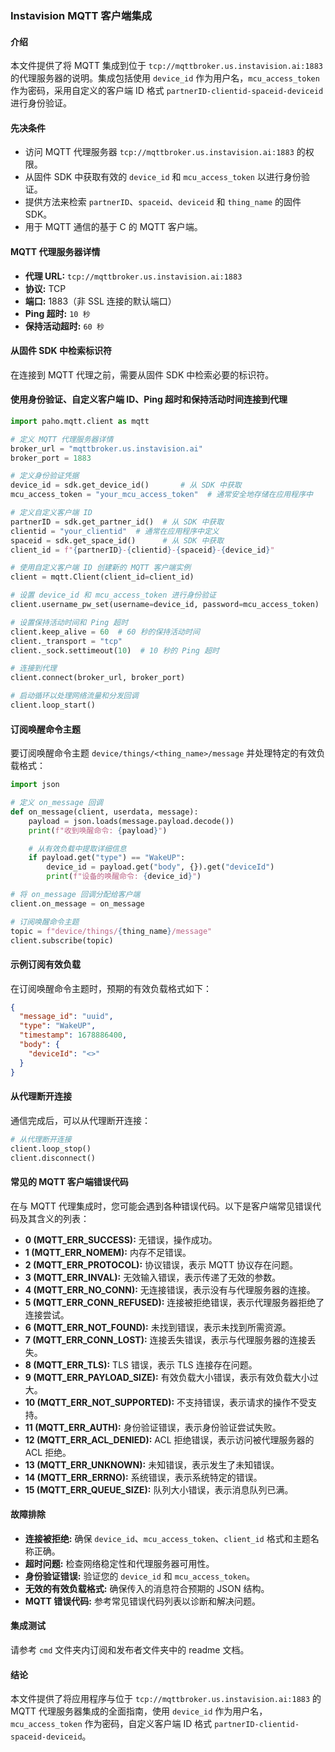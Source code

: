 ### Instavision MQTT 客户端集成

#### 介绍
本文件提供了将 MQTT 集成到位于 `tcp://mqttbroker.us.instavision.ai:1883` 的代理服务器的说明。集成包括使用 `device_id` 作为用户名，`mcu_access_token` 作为密码，采用自定义的客户端 ID 格式 `partnerID-clientid-spaceid-deviceid` 进行身份验证。

#### 先决条件
- 访问 MQTT 代理服务器 `tcp://mqttbroker.us.instavision.ai:1883` 的权限。
- 从固件 SDK 中获取有效的 `device_id` 和 `mcu_access_token` 以进行身份验证。
- 提供方法来检索 `partnerID`、`spaceid`、`deviceid` 和 `thing_name` 的固件 SDK。
- 用于 MQTT 通信的基于 C 的 MQTT 客户端。

#### MQTT 代理服务器详情
- **代理 URL:** `tcp://mqttbroker.us.instavision.ai:1883`
- **协议:** TCP
- **端口:** 1883（非 SSL 连接的默认端口）
- **Ping 超时:** `10 秒`
- **保持活动超时:** `60 秒`

#### 从固件 SDK 中检索标识符

在连接到 MQTT 代理之前，需要从固件 SDK 中检索必要的标识符。

#### 使用身份验证、自定义客户端 ID、Ping 超时和保持活动时间连接到代理

```python
import paho.mqtt.client as mqtt

# 定义 MQTT 代理服务器详情
broker_url = "mqttbroker.us.instavision.ai"
broker_port = 1883

# 定义身份验证凭据
device_id = sdk.get_device_id()       # 从 SDK 中获取
mcu_access_token = "your_mcu_access_token"  # 通常安全地存储在应用程序中

# 定义自定义客户端 ID
partnerID = sdk.get_partner_id()  # 从 SDK 中获取
clientid = "your_clientid"  # 通常在应用程序中定义
spaceid = sdk.get_space_id()      # 从 SDK 中获取
client_id = f"{partnerID}-{clientid}-{spaceid}-{device_id}"

# 使用自定义客户端 ID 创建新的 MQTT 客户端实例
client = mqtt.Client(client_id=client_id)

# 设置 device_id 和 mcu_access_token 进行身份验证
client.username_pw_set(username=device_id, password=mcu_access_token)

# 设置保持活动时间和 Ping 超时
client.keep_alive = 60  # 60 秒的保持活动时间
client._transport = "tcp"
client._sock.settimeout(10)  # 10 秒的 Ping 超时

# 连接到代理
client.connect(broker_url, broker_port)

# 启动循环以处理网络流量和分发回调
client.loop_start()
```

#### 订阅唤醒命令主题

要订阅唤醒命令主题 `device/things/<thing_name>/message` 并处理特定的有效负载格式：

```python
import json

# 定义 on_message 回调
def on_message(client, userdata, message):
    payload = json.loads(message.payload.decode())
    print(f"收到唤醒命令: {payload}")

    # 从有效负载中提取详细信息
    if payload.get("type") == "WakeUP":
        device_id = payload.get("body", {}).get("deviceId")
        print(f"设备的唤醒命令: {device_id}")

# 将 on_message 回调分配给客户端
client.on_message = on_message

# 订阅唤醒命令主题
topic = f"device/things/{thing_name}/message"
client.subscribe(topic)
```

#### 示例订阅有效负载

在订阅唤醒命令主题时，预期的有效负载格式如下：

```json
{
  "message_id": "uuid",
  "type": "WakeUP",
  "timestamp": 1678886400,
  "body": {
    "deviceId": "<>"
  }
}
```

#### 从代理断开连接

通信完成后，可以从代理断开连接：

```python
# 从代理断开连接
client.loop_stop()
client.disconnect()
```

#### 常见的 MQTT 客户端错误代码

在与 MQTT 代理集成时，您可能会遇到各种错误代码。以下是客户端常见错误代码及其含义的列表：

- **0 (MQTT_ERR_SUCCESS):** 无错误，操作成功。
- **1 (MQTT_ERR_NOMEM):** 内存不足错误。
- **2 (MQTT_ERR_PROTOCOL):** 协议错误，表示 MQTT 协议存在问题。
- **3 (MQTT_ERR_INVAL):** 无效输入错误，表示传递了无效的参数。
- **4 (MQTT_ERR_NO_CONN):** 无连接错误，表示没有与代理服务器的连接。
- **5 (MQTT_ERR_CONN_REFUSED):** 连接被拒绝错误，表示代理服务器拒绝了连接尝试。
- **6 (MQTT_ERR_NOT_FOUND):** 未找到错误，表示未找到所需资源。
- **7 (MQTT_ERR_CONN_LOST):** 连接丢失错误，表示与代理服务器的连接丢失。
- **8 (MQTT_ERR_TLS):** TLS 错误，表示 TLS 连接存在问题。
- **9 (MQTT_ERR_PAYLOAD_SIZE):** 有效负载大小错误，表示有效负载大小过大。
- **10 (MQTT_ERR_NOT_SUPPORTED):** 不支持错误，表示请求的操作不受支持。
- **11 (MQTT_ERR_AUTH):** 身份验证错误，表示身份验证尝试失败。
- **12 (MQTT_ERR_ACL_DENIED):** ACL 拒绝错误，表示访问被代理服务器的 ACL 拒绝。
- **13 (MQTT_ERR_UNKNOWN):** 未知错误，表示发生了未知错误。
- **14 (MQTT_ERR_ERRNO):** 系统错误，表示系统特定的错误。
- **15 (MQTT_ERR_QUEUE_SIZE):** 队列大小错误，表示消息队列已满。

#### 故障排除

- **连接被拒绝:** 确保 `device_id`、`mcu_access_token`、`client_id` 格式和主题名称正确。
- **超时问题:** 检查网络稳定性和代理服务器可用性。
- **身份验证错误:** 验证您的 `device_id` 和 `mcu_access_token`。
- **无效的有效负载格式:** 确保传入的消息符合预期的 JSON 结构。
- **MQTT 错误代码:** 参考常见错误代码列表以诊断和解决问题。

#### 集成测试

请参考 `cmd` 文件夹内订阅和发布者文件夹中的 readme 文档。

#### 结论

本文件提供了将应用程序与位于 `tcp://mqttbroker.us.instavision.ai:1883` 的 MQTT 代理服务器集成的全面指南，使用 `device_id` 作为用户名，`mcu_access_token` 作为密码，自定义客户端 ID 格式 `partnerID-clientid-spaceid-deviceid`。